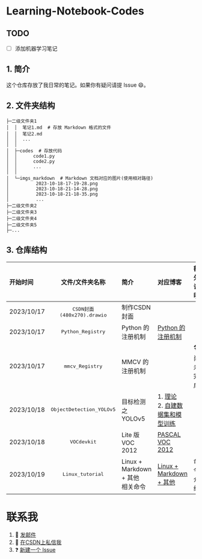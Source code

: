# Learning-Notebook-Codes

## TODO

- [ ] 添加机器学习笔记


## 1. 简介

这个仓库存放了我日常的笔记。如果你有疑问请提 Issue :smile:。

## 2. 文件夹结构

```
├─二级文件夹1
│  │  笔记1.md  # 存放 Markdown 格式的文件
│  │  笔记2.md
│  │  ...
│  │
│  ├─codes  # 存放代码
│  │      code1.py
│  │      code2.py
│  │      ...
│  │
│  └─imgs_markdown  # Markdown 文档对应的图片(使用相对路径)
│          2023-10-18-17-19-28.png
│          2023-10-18-21-14-28.png
│          2023-10-18-21-18-35.png
│          ...
├─二级文件夹2
├─二级文件夹3
├─二级文件夹4
├─二级文件夹5
├─...
```

## 3. 仓库结构

| 开始时间 | 文件/文件夹名称 | 简介 | 对应博客 | 额外说明 |
|  :-  |       :-:      |  :-  |   :-   |    :-   | 
|2023/10/17|<kbd>CSDN封面(480x270).drawio</bkd>|制作CSDN封面|||
|2023/10/17|<kbd>Python_Registry</kbd>|Python 的注册机制|[Python 的注册机制](https://blog.csdn.net/weixin_44878336/article/details/133887655)||
|2023/10/17|<kbd>mmcv_Registry</kbd>|MMCV 的注册机制||:hammer_and_wrench: 尚未完成|
|2023/10/18|<kbd>ObjectDetection_YOLOv5</kbd>|目标检测之 YOLOv5|1. [理论](https://blog.csdn.net/weixin_44878336/article/details/133901265)</br>2. [自建数据集和模型训练](https://blog.csdn.net/weixin_44878336/article/details/133915488)||
|2023/10/18|<kbd>VOCdevkit</kbd>|Lite 版 VOC 2012|[PASCAL VOC 2012](https://blog.csdn.net/weixin_44878336/article/details/124540069)||
|2023/10/19|<kbd>Linux_tutorial</kbd>| Linux + Markdown + 其他</br>相关命令|[Linux + Markdown + 其他](https://blog.csdn.net/weixin_44878336/article/details/133934093)|命令介绍|

# 联系我

1. :e-mail: [发邮件](mailto:zjkljd@163.com)
2. :speech_balloon: [在CSDN上私信我](https://blog.csdn.net/weixin_44878336)
3. ❓ [新建一个 Issue](https://github.com/Le0v1n/Learning-Notebook-Codes/issues/new/choose)
